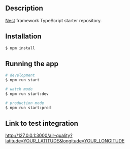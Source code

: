## Description

[Nest](https://github.com/nestjs/nest) framework TypeScript starter repository.

## Installation

```bash
$ npm install
```

## Running the app

```bash
# development
$ npm run start

# watch mode
$ npm run start:dev

# production mode
$ npm run start:prod
```
## Link to test integration

http://127.0.0.1:3000/air-quality?latitude=YOUR_LATITUDE&longitude=YOUR_LONGITUDE